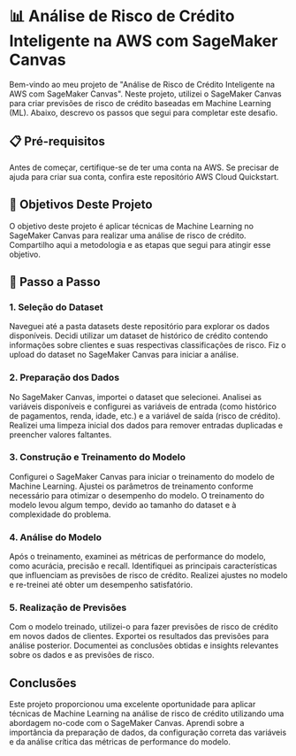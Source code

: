 # 📊 Análise de Risco de Crédito Inteligente na AWS com SageMaker Canvas
Bem-vindo ao meu projeto de "Análise de Risco de Crédito Inteligente na AWS com SageMaker Canvas". Neste projeto, utilizei o SageMaker Canvas para criar previsões de risco de crédito baseadas em Machine Learning (ML). Abaixo, descrevo os passos que segui para completar este desafio.

## 📋 Pré-requisitos
Antes de começar, certifique-se de ter uma conta na AWS. Se precisar de ajuda para criar sua conta, confira este repositório AWS Cloud Quickstart.

## 🎯 Objetivos Deste Projeto
O objetivo deste projeto é aplicar técnicas de Machine Learning no SageMaker Canvas para realizar uma análise de risco de crédito. Compartilho aqui a metodologia e as etapas que segui para atingir esse objetivo.

## 🚀 Passo a Passo
### 1. Seleção do Dataset
Naveguei até a pasta datasets deste repositório para explorar os dados disponíveis.
Decidi utilizar um dataset de histórico de crédito contendo informações sobre clientes e suas respectivas classificações de risco.
Fiz o upload do dataset no SageMaker Canvas para iniciar a análise.

### 2. Preparação dos Dados
No SageMaker Canvas, importei o dataset que selecionei.
Analisei as variáveis disponíveis e configurei as variáveis de entrada (como histórico de pagamentos, renda, idade, etc.) e a variável de saída (risco de crédito).
Realizei uma limpeza inicial dos dados para remover entradas duplicadas e preencher valores faltantes.

### 3. Construção e Treinamento do Modelo
Configurei o SageMaker Canvas para iniciar o treinamento do modelo de Machine Learning.
Ajustei os parâmetros de treinamento conforme necessário para otimizar o desempenho do modelo.
O treinamento do modelo levou algum tempo, devido ao tamanho do dataset e à complexidade do problema.

### 4. Análise do Modelo
Após o treinamento, examinei as métricas de performance do modelo, como acurácia, precisão e recall.
Identifiquei as principais características que influenciam as previsões de risco de crédito.
Realizei ajustes no modelo e re-treinei até obter um desempenho satisfatório.

### 5. Realização de Previsões
Com o modelo treinado, utilizei-o para fazer previsões de risco de crédito em novos dados de clientes.
Exportei os resultados das previsões para análise posterior.
Documentei as conclusões obtidas e insights relevantes sobre os dados e as previsões de risco.

## Conclusões
Este projeto proporcionou uma excelente oportunidade para aplicar técnicas de Machine Learning na análise de risco de crédito utilizando uma abordagem no-code com o SageMaker Canvas. Aprendi sobre a importância da preparação de dados, da configuração correta das variáveis e da análise crítica das métricas de performance do modelo.
